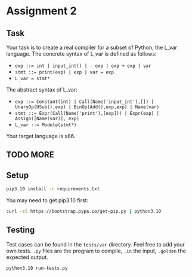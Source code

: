 # Assignment 2

## Task

Your task is to create a real compiler for a subset
of Python, the L_var language. The concrete syntax of
L_var is defined as follows:

* `exp ::= int | input_int() | - exp | exp + exp | var`
* `stmt ::= print(exp) | exp | var = exp`
* `L_var = stmt*`

The abstract syntax of L_var:

* `exp ::= Constant(int) | Call(Name('input_int'),[]) | UnaryOp(USub(),exp) | BinOp(Add(),exp,exp) | Name(var)`
* `stmt ::= Expr(Call(Name('print'),[exp])) | Expr(exp) | Assign([Name(var)], exp)`
* `L_var ::= Module(stmt*)`

Your target language is x86.

## TODO MORE

## Setup

```sh
pip3.10 install -r requirements.txt
```

You may need to get pip3.10 first:

```sh
curl -sS https://bootstrap.pypa.io/get-pip.py | python3.10
```

## Testing

Test cases can be found in the `tests/var` directory.
Feel free to add your own tests. `.py` files are the
program to compile, `.in` the input, `.golden` the expected
output.

```sh
python3.10 run-tests.py
```
